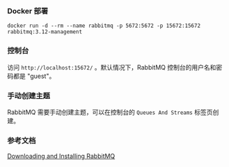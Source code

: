 ### Docker 部署

    docker run -d --rm --name rabbitmq -p 5672:5672 -p 15672:15672 rabbitmq:3.12-management

### 控制台

访问 `http://localhost:15672/` 。默认情况下，RabbitMQ 控制台的用户名和密码都是 "guest"。

### 手动创建主题
RabbitMQ 需要手动创建主题，可以在控制台的 `Queues And Streams` 标签页创建。

### 参考文档

[Downloading and Installing RabbitMQ](https://www.rabbitmq.com/download.html)
